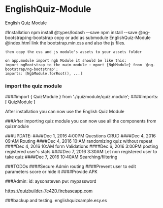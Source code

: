# EnglishQuiz-Module
English Quiz Module


#Installation
    npm install @types/lodash --save
    npm install --save @ng-bootstrap/ng-bootstrap
    copy or add as submodule EnglishQuiz-Module
    @index.html link the bootstrap.min.css and also the js files.
    <link rel="stylesheet" href="./assets/bootstrap.min.css">
    <script src="./assets/jquery-3.1.1.min.js"></script> 
    <script src="./assets/bootstrap.min.js"></script>

    then copy the css and js module's assets to your assets folder

    on app.module import ngb Module it should be like this:
    import ngBootstrap to the main module : mport {NgbModule} from '@ng-bootstrap/ng-bootstrap';
    imports: [NgbModule.forRoot(), ...]
### import the quiz module
####import { QuizModule } from './quizmodule/quiz.module';
####imports: [ QuizModule ]

After installation you can now use the English Quiz Module


###After importing quiz module you can now use all the components from quizmodule


###UPDATE:
####Dec 1, 2016 4:00PM Questions CRUD
####Dec 4, 2016 09:AM Routing
####Dec 4, 2016 10:AM randomizing quiz without repeat
####Dec 4, 2016 10:AM form Validations
####Dec 6, 2016 3:00PM posting registered user's stats
####Dec 7, 2016 3:30AM Let non registered user to take quiz
####Dec 7, 2016 10:40AM Searching/filtering

###TODOs
####Secure Admin routing
####Prevent user to edit parameters score or hide it
####Provide APK

###Admin:
    id: aysonsteven
    pw: mypassword

https://quizbuilder-7c420.firebaseapp.com

###backup and testing.
    englishquizsample.esy.es